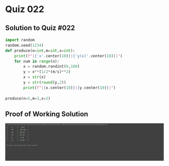 # Quiz 022

## Solution to Quiz #022

```.py
import random
random.seed(1234)
def produce(n=int,m=int,s=int):
    print(f"|{'x'.center(10)}|{'y(x)'.center(10)}|")
    for num in range(n):
        x = random.randint(0,100)
        y = x**(1/2*(m/s)**2)
        x = str(x)
        y = str(round(y,2))
        print(f"|{x.center(10)}|{y.center(10)}|")

produce(n=5,m=3,s=2)
```

## Proof of Working Solution

![](quiz022trial.png)
